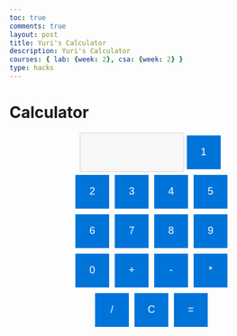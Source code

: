 ```yaml
---
toc: true
comments: true
layout: post
title: Yuri's Calculator
description: Yuri's Calculator
courses: { lab: {week: 2}, csa: {week: 2} }
type: hacks
---
```


<html>
<head>
    <h1>Calculator</h1>
</head>
<body>
    <div id="calculator">
        <input type="text" id="display" disabled><!-- THis sets the button as text and id is to identify specific parameters, disable is used so you cant type in the calculator by text -->
        <button onclick="setattributes('1')">1</button> <!-- First set the button and call the function append to display, then sets the attribute at 1 and when the button 1 is clicked then the append to display is called, when the button is clicked the set attribute function is called and takes the value/attribute linked to that specific value.  -->
        <button onclick="setattributes('2')">2</button>
        <button onclick="setattributes('3')">3</button>
        <button onclick="setattributes('4')">4</button>
        <button onclick="setattributes('5')">5</button>
        <button onclick="setattributes('6')">6</button>
        <button onclick="setattributes('7')">7</button>
        <button onclick="setattributes('8')">8</button>
        <button onclick="setattributes('9')">9</button>
        <button onclick="setattributes('0')">0</button>
        <button onclick="setattributes('+')">+</button>
         <button onclick="setattributes('-')">-</button>
        <button onclick="setattributes('*')">*</button>
        <button onclick="setattributes('/')">/</button>
        <button onclick="clearDisplay()">C</button> <!-- This is a way to clear, how it works is when this button is clicked the clear display function is called it then sets the value displayed to an empty string clearing any previous inputs, then it gets the value by id and clear all of the attributes from the calculator.  -->
        <button onclick="calculate()">=</button> <!-- This is a single-line HTML comment -->
    </div>
    <script> let displayValue = ""; // This lets the display value == nothing
function setattributes(value) {
    displayValue += value;
    document.getElementById("display").value = displayValue; // display value is the way to keep track of the function so if you input 1+2 it converts to a string and you get "1" "+" "2"
}
function clearDisplay() {
    displayValue = "";// This removes the value that was stored previously from the other time you inputted something. 
    document.getElementById("display").value = "";
}
function calculate() {
    try {
        const result = eval(displayValue); // eval() is a js function for math operation, so when you enter those numbers in this will allow you to get an answer becuase it is set in js, so it evaluates the attributes of the numbers that are inputted. 
        document.getElementById("display").value = result;
        displayValue = result.toString(); // Converts Number into String
    } catch (error) {
        document.getElementById("display").value = "Error";// THis error is used to understand if the values inputted are math expressions and if they arent then it displays - 
        displayValue = ""; //however if the catch goes through and you are able to evaluate the error then it means that an error is not present and the value can be displayed.
    }
}
</script>
 <style>
        #calculator { /* The # Refers to the id of the calculator set in the button to style it  */
            width: 300px;
            margin: 0 auto;
            text-align: center;
            display: flex;/* This is a way to set the buttons in a row */
            flex-wrap: wrap; /* This is to rap around if the size is too big */
            justify-content: center;
        }
        #calculator button {
            width: 60px;
            height: 60px;
            margin: 5px;
            background-color:  #0074D9; 
            border: none;
            color: white;
            font-size: 18px;
        }
        #calculator button:hover {
            background-color: #45a049; 
        }
    </style>
</body>
</html>





